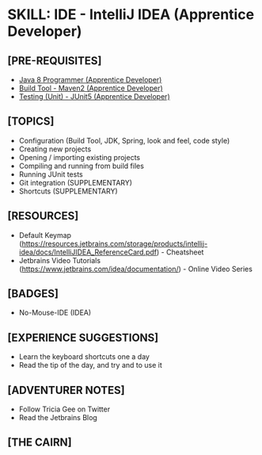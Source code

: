 # SKILL: IDE - IntelliJ IDEA (Apprentice Developer)

## [PRE-REQUISITES]
  * [Java 8 Programmer (Apprentice Developer)](https://github.com/andrewharmellaw/skill-java8-apprentice-dev)
  * [Build Tool - Maven2 (Apprentice Developer)](https://github.com/andrewharmellaw/skill-build-tool-maven2-apprentice-dev)
  * [Testing (Unit) - JUnit5 (Apprentice Developer)](https://github.com/andrewharmellaw/skill-testing-junit5-apprentice-dev)

## [TOPICS]
  * Configuration (Build Tool, JDK, Spring, look and feel, code style)
  * Creating new projects
  * Opening / importing existing projects
  * Compiling and running from build files
  * Running JUnit tests
  * Git integration (SUPPLEMENTARY)
  * Shortcuts (SUPPLEMENTARY)

## [RESOURCES]
  * Default Keymap (https://resources.jetbrains.com/storage/products/intellij-idea/docs/IntelliJIDEA_ReferenceCard.pdf) - Cheatsheet
  * Jetbrains Video Tutorials (https://www.jetbrains.com/idea/documentation/) - Online Video Series

## [BADGES]
  * No-Mouse-IDE (IDEA)

## [EXPERIENCE SUGGESTIONS]
  * Learn the keyboard shortcuts one a day
  * Read the tip of the day, and try and to use it

## [ADVENTURER NOTES]
  * Follow Tricia Gee on Twitter
  * Read the Jetbrains Blog

## [THE CAIRN]

